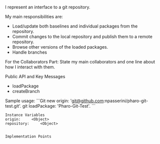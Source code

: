 I represent an interface to a git repository. 

My main responsibilities are:
- Load/update both baselines and individual packages from the repository.
- Commit changes to the local repository and publish them to a remote repository.
- Browse other versions of the loaded packages.
- Handle branches

For the Collaborators Part: State my main collaborators and one line about how I interact with them. 

Public API and Key Messages
- loadPackage
- createBranch

Sample usage:
 ̀ ̀ ̀
Git new origin: 'git@github.com:npasserini/pharo-git-test.git'.
git loadPackage: 'Pharo-Git-Test'. 
 ̀ ̀ ̀

    Instance Variables
	origin:		<Object>
	repository:		<Object>


    Implementation Points